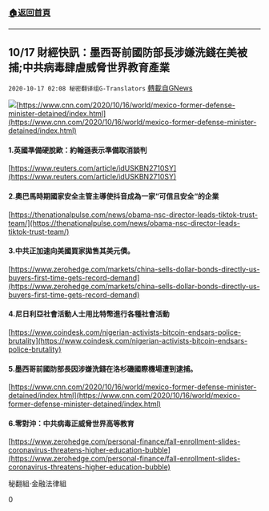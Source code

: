 ###  [:house:返回首頁](https://github.com/ourhimalayas/txt)
---

## 10/17 財經快訊：墨西哥前國防部長涉嫌洗錢在美被捕;中共病毒肆虐威脅世界教育產業
`2020-10-17 02:08 秘密翻译组G-Translators` [轉載自GNews](https://gnews.org/zh-hant/429645/)

![]()![](https://s3.amazonaws.com/gnews-media-offload/wp-content/uploads/2020/10/17015940/1-130.png)[https://www.cnn.com/2020/10/16/world/mexico-former-defense-minister-detained/index.html](https://www.cnn.com/2020/10/16/world/mexico-former-defense-minister-detained/index.html)
####  1.英國準備硬脫歐：約翰遜表示準備取消談判

[https://www.reuters.com/article/idUSKBN2710SY](https://www.reuters.com/article/idUSKBN2710SY)

####  2.奧巴馬時期國家安全主管主導使抖音成為一家“可信且安全“的企業

[https://thenationalpulse.com/news/obama-nsc-director-leads-tiktok-trust-team/](https://thenationalpulse.com/news/obama-nsc-director-leads-tiktok-trust-team/)

####  3.中共正加速向美國買家拋售其美元債。

[https://www.zerohedge.com/markets/china-sells-dollar-bonds-directly-us-buyers-first-time-gets-record-demand](https://www.zerohedge.com/markets/china-sells-dollar-bonds-directly-us-buyers-first-time-gets-record-demand)

####  4.尼日利亞社會活動人士用比特幣進行各種社會活動

[https://www.coindesk.com/nigerian-activists-bitcoin-endsars-police-brutality](https://www.coindesk.com/nigerian-activists-bitcoin-endsars-police-brutality)

####  5.墨西哥前國防部長因涉嫌洗錢在洛杉磯國際機場遭到逮捕。

[https://www.cnn.com/2020/10/16/world/mexico-former-defense-minister-detained/index.html](https://www.cnn.com/2020/10/16/world/mexico-former-defense-minister-detained/index.html)

####  6.零對沖：中共病毒正威脅世界高等教育

[https://www.zerohedge.com/personal-finance/fall-enrollment-slides-coronavirus-threatens-higher-education-bubble](https://www.zerohedge.com/personal-finance/fall-enrollment-slides-coronavirus-threatens-higher-education-bubble)

秘翻組·金融法律組

0
